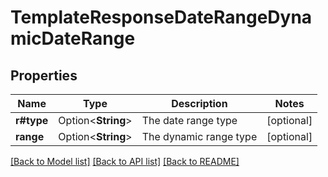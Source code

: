 # TemplateResponseDateRangeDynamicDateRange

## Properties

Name | Type | Description | Notes
------------ | ------------- | ------------- | -------------
**r#type** | Option<**String**> | The date range type | [optional]
**range** | Option<**String**> | The dynamic range type | [optional]

[[Back to Model list]](../README.md#documentation-for-models) [[Back to API list]](../README.md#documentation-for-api-endpoints) [[Back to README]](../README.md)


